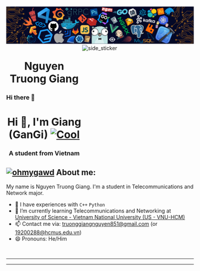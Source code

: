 ![Github Banner](./banner.png)
<img align="right" width=300px height=300px alt="side_sticker" src="https://media.giphy.com/media/XgN35QOWSzLKGISuxm/giphy.gif"/>

<h1 align="center">
  <b>Nguyen Truong Giang</b>
</h1>

### Hi there 👋

<h1 align="center">Hi 👋, I'm Giang (GanGi) <a href="https://emoji.gg/emoji/7546-cool"><img src="https://emoji.gg/assets/emoji/7546-cool.png" width="32px" height="32px" alt="Cool"></a></h1>
<h3 align="center">A student from Vietnam</h3>


## <a href="https://emoji.gg/emoji/8291-ohmygawd"><img src="https://emoji.gg/assets/emoji/8291-ohmygawd.png" width="32px" height="32px" alt="ohmygawd"></a> About me:

My name is Nguyen Truong Giang. I'm a student in Telecommunications and Network major.
- 🌱 I have experiences with ```C++``` ```Python```
- 🌱 I’m currently learning Telecommunications and Networking at [University of Science - Vietnam National University (US - VNU-HCM)](http://www.fetel.hcmus.edu.vn/en/telecommunications-network/)
- 📫 Contact me via: truonggiangnguyen851@gmail.com (or 19200288@hcmus.edu.vn)
- 😄 Pronouns: He/Him
<br>
<hr>

---
